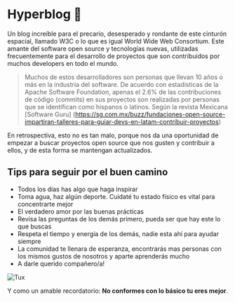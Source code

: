 # Hyperblog 💚
Un blog increíble para el precario, desesperado y rondante de este cinturón espacial, llamado W3C o lo que es igual World Wide Web Consortium. Este amante del software open source y tecnologías nuevas, utilizadas frecuentemente para el desarrollo de proyectos que son contribuidos por muchos developers en todo el mundo.
> Muchos de estos desarrolladores son personas que llevan 10 años o más en la industria del software. De acuerdo con estadísticas de la Apache Software Foundation, apenas el 2.6% de las contribuciones de código (commits) en sus proyectos son realizadas por personas que se identifican como hispanos o latinos.
> Según la revista Mexicana [Software Guru] (https://sg.com.mx/buzz/fundaciones-open-source-impartiran-talleres-para-guiar-devs-en-latam-contribuir-proyectos)

En retrospectiva, esto no es tan malo, porque nos da una oportunidad de empezar a buscar proyectos open source que nos gusten y contribuir a ellos, y de esta forma se mantengan actualizados.
## Tips para seguir por el buen camino
* Todos los días has algo que haga inspirar
* Toma agua, haz algún deporte. Cuidaté tu estado físico es vital para concentrarte mejor
* El verdadero amor por las buenas prácticas
* Revisa las preguntas de los demás primero, pueda ser que hay este lo que buscas
* Respeta el tiempo y energía de los demás, nadie esta ahí para ayudar siempre
* La comunidad te llenara de esperanza, encontrarás mas personas con los mismos gustos de nosotros y aparte aprenderás mucho
* A darle querido compañero/a!


![Tux](https://i.imgur.com/rZhY17o.png)


Y como un amable recordatorio: **No conformes con lo básico tu eres mejor**.